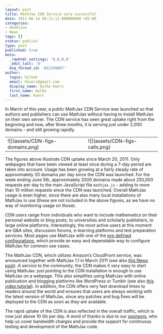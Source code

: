```yaml
---
layout: post
title: MathJax CDN Service very successful
date: 2011-06-14 08:11:11.000000000 +02:00
categories:
- Headline
- News
tags: []
status: publish
type: post
published: true
meta:
  _rawhtml_settings: '0,0,0,0'
  _edit_last: '8'
  dsq_thread_id: '812339867'
author:
  login: hylkek
  email: hkoers@gmail.com
  display_name: Hylke Koers
  first_name: Hylke
  last_name: Koers
---
```


In March of this year, a public MathJax CDN Service was launched so that authors and publishers can use MathJax without having to install MathJax on their own server. The CDN service has seen great uptake right from the beginning and now, after three months, it is serving just under 2,000 domains - and still growing rapidly. 

<table>
<tr>
<td>
![](assets/CDN-figs-domains.png)
</td>
<td>
![](assets/CDN-figs-calls.png)
</td>
</tr>
</table>

The figures above illustrate CDN uptake since March 20, 2011. Only webpages that have been viewed at least once during a 7-day period are taken into account. Usage has been growing at a fairly steady rate of approximately 20 domains per day since the CDN was launched. For the week ending June 5th, approximately 2000 domains made about 250,000 requests per day to the main JavaScript file `mathjax.js` - adding to more than 10 million requests since the CDN was launched. Overall MathJax usage is even higher, since there are also many local installations of MathJax in use (these are not included in the above figures, as we have no way of monitoring usage on those).

CDN users range from individuals who want to include mathematics on their personal website or blog posts, to universities and scholarly publishers, to large online platforms. Interestingly, the most active users at this moment are Q&A sites, discussion forums, e-learning platforms and test preparation services. Most pages use MathJax with one of the [pre-defined configurations](http://www.mathjax.org/docs/1.1/config-files.html#common-configurations), which provide an easy and dependable way to configure MathJax for common use cases.

The MathJax CDN, which utilizes Amazon’s CloudFront service, was announced together with MathJax 1.1 in March 2011 (see also [this News post](http://www.mathjax.org/2011/03/15/news/mathjax-launches-cdn-service-with-1-1-release/)). A service to the community, the CDN makes it very easy to start using MathJax: just pointing to the CDN installation is enough to use MathJax on a webpage. This also simplifies using MathJax with online publication and blogging platforms like WordPress or Tumblr (see also [this video tutorial](http://www.mathjax.org/demos/use-in-web-platforms#Tumblr)). In addition, the CDN offers very fast download times to readers around the world and ensures that users are always working with the latest version of MathJax, since any patches and bug fixes will be deployed to the CDN as soon as they are  available.

The rapid uptake of the CDN is also reflected in the overall traffic, which is now just above 10 Gb per day. A word of thanks is due to our [sponsors](http://www.mathjax.org/sponsors/), who help us cover bandwidth charges and provide the support for continuous testing and development of the MathJax code.
